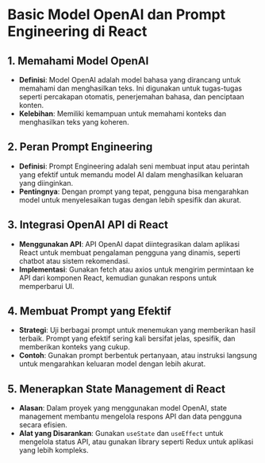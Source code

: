 # Basic Model OpenAI dan Prompt Engineering di React

## 1. **Memahami Model OpenAI**
   - **Definisi**: Model OpenAI adalah model bahasa yang dirancang untuk memahami dan menghasilkan teks. Ini digunakan untuk tugas-tugas seperti percakapan otomatis, penerjemahan bahasa, dan penciptaan konten.
   - **Kelebihan**: Memiliki kemampuan untuk memahami konteks dan menghasilkan teks yang koheren.

## 2. **Peran Prompt Engineering**
   - **Definisi**: Prompt Engineering adalah seni membuat input atau perintah yang efektif untuk memandu model AI dalam menghasilkan keluaran yang diinginkan.
   - **Pentingnya**: Dengan prompt yang tepat, pengguna bisa mengarahkan model untuk menyelesaikan tugas dengan lebih spesifik dan akurat.

## 3. **Integrasi OpenAI API di React**
   - **Menggunakan API**: API OpenAI dapat diintegrasikan dalam aplikasi React untuk membuat pengalaman pengguna yang dinamis, seperti chatbot atau sistem rekomendasi.
   - **Implementasi**: Gunakan fetch atau axios untuk mengirim permintaan ke API dari komponen React, kemudian gunakan respons untuk memperbarui UI.

## 4. **Membuat Prompt yang Efektif**
   - **Strategi**: Uji berbagai prompt untuk menemukan yang memberikan hasil terbaik. Prompt yang efektif sering kali bersifat jelas, spesifik, dan memberikan konteks yang cukup.
   - **Contoh**: Gunakan prompt berbentuk pertanyaan, atau instruksi langsung untuk mengarahkan keluaran model dengan lebih akurat.

## 5. **Menerapkan State Management di React**
   - **Alasan**: Dalam proyek yang menggunakan model OpenAI, state management membantu mengelola respons API dan data pengguna secara efisien.
   - **Alat yang Disarankan**: Gunakan `useState` dan `useEffect` untuk mengelola status API, atau gunakan library seperti Redux untuk aplikasi yang lebih kompleks.



